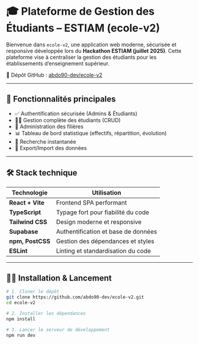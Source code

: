 # 🎓 Plateforme de Gestion des Étudiants – ESTIAM (ecole-v2)

Bienvenue dans `ecole-v2`, une application web moderne, sécurisée et responsive développée lors du **Hackathon ESTIAM (juillet 2025)**. Cette plateforme vise à centraliser la gestion des étudiants pour les établissements d’enseignement supérieur.

🔗 Dépôt GitHub : [abdo90-dev/ecole-v2](https://github.com/abdo90-dev/ecole-v2)

---

## 🚀 Fonctionnalités principales

- ✅ Authentification sécurisée (Admins & Étudiants)
- 🧑‍🎓 Gestion complète des étudiants (CRUD)
- 🏫 Administration des filières
- 📊 Tableau de bord statistique (effectifs, répartition, évolution)
- 🔎 Recherche instantanée
- 📁 Export/Import des données

---

## 🛠️ Stack technique

| Technologie    | Utilisation                                  |
|----------------|----------------------------------------------|
| **React + Vite**     | Frontend SPA performant                    |
| **TypeScript**       | Typage fort pour fiabilité du code         |
| **Tailwind CSS**     | Design moderne et responsive               |
| **Supabase**         | Authentification et base de données        |
| **npm, PostCSS**     | Gestion des dépendances et styles          |
| **ESLint**           | Linting et standardisation du code         |

---

## 🧑‍💻 Installation & Lancement

```bash
# 1. Cloner le dépôt
git clone https://github.com/abdo90-dev/ecole-v2.git
cd ecole-v2

# 2. Installer les dépendances
npm install

# 3. Lancer le serveur de développement
npm run dev
